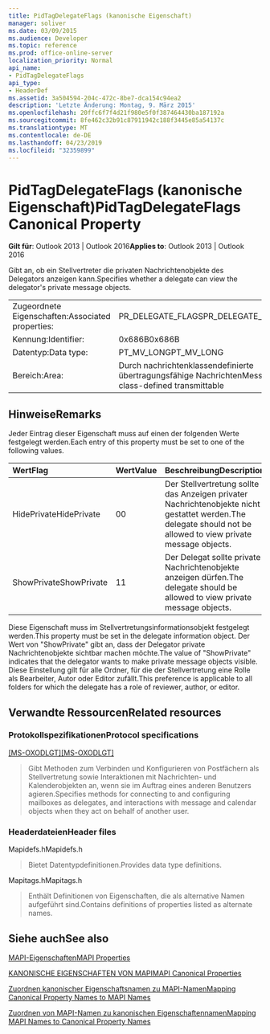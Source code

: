 ```yaml
---
title: PidTagDelegateFlags (kanonische Eigenschaft)
manager: soliver
ms.date: 03/09/2015
ms.audience: Developer
ms.topic: reference
ms.prod: office-online-server
localization_priority: Normal
api_name:
- PidTagDelegateFlags
api_type:
- HeaderDef
ms.assetid: 3a504594-204c-472c-8be7-dca154c94ea2
description: 'Letzte Änderung: Montag, 9. März 2015'
ms.openlocfilehash: 20ffc6f7f4d21f980e5f0f387464430ba187192a
ms.sourcegitcommit: 8fe462c32b91c87911942c188f3445e85a54137c
ms.translationtype: MT
ms.contentlocale: de-DE
ms.lasthandoff: 04/23/2019
ms.locfileid: "32359899"
---
```

# <a name="pidtagdelegateflags-canonical-property"></a><span data-ttu-id="3a96b-103">PidTagDelegateFlags (kanonische Eigenschaft)</span><span class="sxs-lookup"><span data-stu-id="3a96b-103">PidTagDelegateFlags Canonical Property</span></span>

  
  
<span data-ttu-id="3a96b-104">**Gilt für**: Outlook 2013 | Outlook 2016</span><span class="sxs-lookup"><span data-stu-id="3a96b-104">**Applies to**: Outlook 2013 | Outlook 2016</span></span> 
  
<span data-ttu-id="3a96b-105">Gibt an, ob ein Stellvertreter die privaten Nachrichtenobjekte des Delegators anzeigen kann.</span><span class="sxs-lookup"><span data-stu-id="3a96b-105">Specifies whether a delegate can view the delegator's private message objects.</span></span>
  
|||
|:-----|:-----|
|<span data-ttu-id="3a96b-106">Zugeordnete Eigenschaften:</span><span class="sxs-lookup"><span data-stu-id="3a96b-106">Associated properties:</span></span>  <br/> |<span data-ttu-id="3a96b-107">PR_DELEGATE_FLAGS</span><span class="sxs-lookup"><span data-stu-id="3a96b-107">PR_DELEGATE_FLAGS</span></span>  <br/> |
|<span data-ttu-id="3a96b-108">Kennung:</span><span class="sxs-lookup"><span data-stu-id="3a96b-108">Identifier:</span></span>  <br/> |<span data-ttu-id="3a96b-109">0x686B</span><span class="sxs-lookup"><span data-stu-id="3a96b-109">0x686B</span></span>  <br/> |
|<span data-ttu-id="3a96b-110">Datentyp:</span><span class="sxs-lookup"><span data-stu-id="3a96b-110">Data type:</span></span>  <br/> |<span data-ttu-id="3a96b-111">PT_MV_LONG</span><span class="sxs-lookup"><span data-stu-id="3a96b-111">PT_MV_LONG</span></span>  <br/> |
|<span data-ttu-id="3a96b-112">Bereich:</span><span class="sxs-lookup"><span data-stu-id="3a96b-112">Area:</span></span>  <br/> |<span data-ttu-id="3a96b-113">Durch nachrichtenklassendefinierte übertragungsfähige Nachrichten</span><span class="sxs-lookup"><span data-stu-id="3a96b-113">Message class-defined transmittable</span></span>  <br/> |
   
## <a name="remarks"></a><span data-ttu-id="3a96b-114">Hinweise</span><span class="sxs-lookup"><span data-stu-id="3a96b-114">Remarks</span></span>

<span data-ttu-id="3a96b-115">Jeder Eintrag dieser Eigenschaft muss auf einen der folgenden Werte festgelegt werden.</span><span class="sxs-lookup"><span data-stu-id="3a96b-115">Each entry of this property must be set to one of the following values.</span></span>
  
|<span data-ttu-id="3a96b-116">**Wert**</span><span class="sxs-lookup"><span data-stu-id="3a96b-116">**Flag**</span></span>|<span data-ttu-id="3a96b-117">**Wert**</span><span class="sxs-lookup"><span data-stu-id="3a96b-117">**Value**</span></span>|<span data-ttu-id="3a96b-118">**Beschreibung**</span><span class="sxs-lookup"><span data-stu-id="3a96b-118">**Description**</span></span>|
|:-----|:-----|:-----|
|<span data-ttu-id="3a96b-119">HidePrivate</span><span class="sxs-lookup"><span data-stu-id="3a96b-119">HidePrivate</span></span>  <br/> |<span data-ttu-id="3a96b-120">0</span><span class="sxs-lookup"><span data-stu-id="3a96b-120">0</span></span>  <br/> |<span data-ttu-id="3a96b-121">Der Stellvertretung sollte das Anzeigen privater Nachrichtenobjekte nicht gestattet werden.</span><span class="sxs-lookup"><span data-stu-id="3a96b-121">The delegate should not be allowed to view private message objects.</span></span>  <br/> |
|<span data-ttu-id="3a96b-122">ShowPrivate</span><span class="sxs-lookup"><span data-stu-id="3a96b-122">ShowPrivate</span></span>  <br/> |<span data-ttu-id="3a96b-123">1</span><span class="sxs-lookup"><span data-stu-id="3a96b-123">1</span></span>  <br/> |<span data-ttu-id="3a96b-124">Der Delegat sollte private Nachrichtenobjekte anzeigen dürfen.</span><span class="sxs-lookup"><span data-stu-id="3a96b-124">The delegate should be allowed to view private message objects.</span></span>  <br/> |
   
<span data-ttu-id="3a96b-125">Diese Eigenschaft muss im Stellvertretungsinformationsobjekt festgelegt werden.</span><span class="sxs-lookup"><span data-stu-id="3a96b-125">This property must be set in the delegate information object.</span></span> <span data-ttu-id="3a96b-126">Der Wert von "ShowPrivate" gibt an, dass der Delegator private Nachrichtenobjekte sichtbar machen möchte.</span><span class="sxs-lookup"><span data-stu-id="3a96b-126">The value of "ShowPrivate" indicates that the delegator wants to make private message objects visible.</span></span> <span data-ttu-id="3a96b-127">Diese Einstellung gilt für alle Ordner, für die der Stellvertretung eine Rolle als Bearbeiter, Autor oder Editor zufällt.</span><span class="sxs-lookup"><span data-stu-id="3a96b-127">This preference is applicable to all folders for which the delegate has a role of reviewer, author, or editor.</span></span>
  
## <a name="related-resources"></a><span data-ttu-id="3a96b-128">Verwandte Ressourcen</span><span class="sxs-lookup"><span data-stu-id="3a96b-128">Related resources</span></span>

### <a name="protocol-specifications"></a><span data-ttu-id="3a96b-129">Protokollspezifikationen</span><span class="sxs-lookup"><span data-stu-id="3a96b-129">Protocol specifications</span></span>

<span data-ttu-id="3a96b-130">[[MS-OXODLGT]](https://msdn.microsoft.com/library/01a89b11-9c43-4c40-b147-8f6a1ef5a44f%28Office.15%29.aspx)</span><span class="sxs-lookup"><span data-stu-id="3a96b-130">[[MS-OXODLGT]](https://msdn.microsoft.com/library/01a89b11-9c43-4c40-b147-8f6a1ef5a44f%28Office.15%29.aspx)</span></span>
  
> <span data-ttu-id="3a96b-131">Gibt Methoden zum Verbinden und Konfigurieren von Postfächern als Stellvertretung sowie Interaktionen mit Nachrichten- und Kalenderobjekten an, wenn sie im Auftrag eines anderen Benutzers agieren.</span><span class="sxs-lookup"><span data-stu-id="3a96b-131">Specifies methods for connecting to and configuring mailboxes as delegates, and interactions with message and calendar objects when they act on behalf of another user.</span></span>
    
### <a name="header-files"></a><span data-ttu-id="3a96b-132">Headerdateien</span><span class="sxs-lookup"><span data-stu-id="3a96b-132">Header files</span></span>

<span data-ttu-id="3a96b-133">Mapidefs.h</span><span class="sxs-lookup"><span data-stu-id="3a96b-133">Mapidefs.h</span></span>
  
> <span data-ttu-id="3a96b-134">Bietet Datentypdefinitionen.</span><span class="sxs-lookup"><span data-stu-id="3a96b-134">Provides data type definitions.</span></span>
    
<span data-ttu-id="3a96b-135">Mapitags.h</span><span class="sxs-lookup"><span data-stu-id="3a96b-135">Mapitags.h</span></span>
  
> <span data-ttu-id="3a96b-136">Enthält Definitionen von Eigenschaften, die als alternative Namen aufgeführt sind.</span><span class="sxs-lookup"><span data-stu-id="3a96b-136">Contains definitions of properties listed as alternate names.</span></span>
    
## <a name="see-also"></a><span data-ttu-id="3a96b-137">Siehe auch</span><span class="sxs-lookup"><span data-stu-id="3a96b-137">See also</span></span>



[<span data-ttu-id="3a96b-138">MAPI-Eigenschaften</span><span class="sxs-lookup"><span data-stu-id="3a96b-138">MAPI Properties</span></span>](mapi-properties.md)
  
[<span data-ttu-id="3a96b-139">KANONISCHE EIGENSCHAFTEN VON MAPI</span><span class="sxs-lookup"><span data-stu-id="3a96b-139">MAPI Canonical Properties</span></span>](mapi-canonical-properties.md)
  
[<span data-ttu-id="3a96b-140">Zuordnen kanonischer Eigenschaftsnamen zu MAPI-Namen</span><span class="sxs-lookup"><span data-stu-id="3a96b-140">Mapping Canonical Property Names to MAPI Names</span></span>](mapping-canonical-property-names-to-mapi-names.md)
  
[<span data-ttu-id="3a96b-141">Zuordnen von MAPI-Namen zu kanonischen Eigenschaftennamen</span><span class="sxs-lookup"><span data-stu-id="3a96b-141">Mapping MAPI Names to Canonical Property Names</span></span>](mapping-mapi-names-to-canonical-property-names.md)

